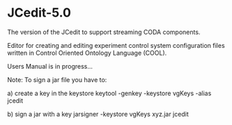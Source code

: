 # JCedit-5.0

The version of the JCedit to support streaming CODA components.

Editor for creating and editing experiment control system
configuration files written in Control Oriented Ontology Language (COOL).

Users Manual is in progress...

Note:
To sign a jar file you have to:

a) create a key in the keystore
keytool -genkey -keystore vgKeys -alias jcedit

b) sign a jar with a key
jarsigner -keystore vgKeys xyz.jar jcedit

